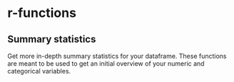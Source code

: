 # r-functions
Summary statistics
-----------------------

Get more in-depth summary statistics for your dataframe. These functions are meant to be used to get an initial overview of your numeric and categorical variables.
